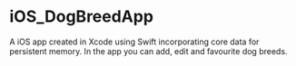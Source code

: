 # iOS_DogBreedApp
A iOS app created in Xcode using Swift incorporating core data for persistent memory. In the app you can add, edit and favourite dog breeds. 
